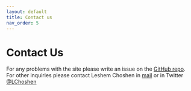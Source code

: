 ```yaml
---
layout: default
title: Contact us
nav_order: 5
---
```


# Contact Us
For any problems with the site please write an issue on the [GitHub repo](https://github.com/IBM/model-recycling). <br>
For other inquiries please contact Leshem Choshen in [mail](mailto:leshem.choshen@il.ibm.com) or in Twitter [@LChoshen](https://twitter.com/LChoshen)